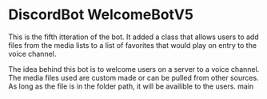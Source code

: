 # DiscordBot WelcomeBotV5
 This is the fifth itteration of the bot. It added a class that allows users to add files from the media lists to a list of favorites that would play on entry to the voice channel.

 The idea behind this bot is to welcome users on a server to a voice channel. The media files used are custom made or can be pulled from other sources. As long as the file is in the folder path, it will be availible to the users.
 main
